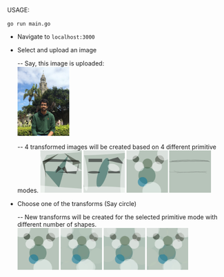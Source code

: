 USAGE:

`go run main.go`

* Navigate to `localhost:3000`

* Select and upload an image

    -- Say, this image is uploaded:  
    <img width="25%" height="25%" src="abc.jpg"></img>
    
    -- 4 transformed images will be created based on 4 different primitive modes.
    <img width="20%" height="20%" src="img/006340096.jpg"></img>
    <img width="20%" height="20%" src="img/075121385.jpg"></img>
    <img width="20%" height="20%" src="img/772483146.jpg"></img>
    <img width="20%" height="20%" src="img/471798779.jpg"></img>
    
* Choose one of the transforms (Say circle)

    -- New transforms will be created for the selected primitive mode with different number of shapes.  
    <img width="20%" height="20%" src="img/772483146.jpg"></img>
    <img width="20%" height="20%" src="img/867243868.jpg"></img>
    <img width="20%" height="20%" src="img/305927911.jpg"></img>
    <img width="20%" height="20%" src="img/693965685.jpg"></img>
